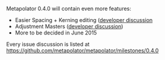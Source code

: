 Metapolator 0.4.0 will contain even more features:

* Easier Spacing + Kerning editing ([developer discussion](https://github.com/metapolator/metapolator/issues/573)
* Adjustment Masters ([developer discussion](https://github.com/metapolator/metapolator/issues/463))
* More to be decided in June 2015

Every issue discussion is listed at https://github.com/metapolator/metapolator/milestones/0.4.0
